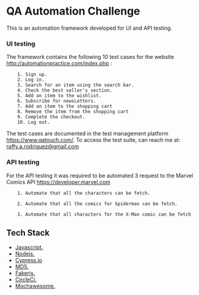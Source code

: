 # QA Automation Challenge

This is an automation framework developed for UI and API testing.


### UI testing

The framework contains the following 10 test cases for the website 
http://automationpractice.com/index.php :



        1. Sign up.
        2. Log in.
        3. Search for an item using the search bar.
        4. Check the best seller's section.
        5. Add an item to the wishlist.
        6. Subscribe for newsLetters.
        7. Add an item to the shopping cart
        8. Remove the item from the shopping cart
        9. Complete the checkout.
        10. Log out.
        

The test cases are documented in the test management platform https://www.qatouch.com/. To access the test suite, can reach me at:
raffy.a.rodriguez@gmail.com

### API testing 

For the API testing it was required to be automated 3 request to the Marvel Comics API https://developer.marvel.com


        1. Automate that all the characters can be fetch.

        2. Automate that all the comics for Spiderman can be fetch.

        3. Automate that all characters for the X-Man comic can be fetch



## Tech Stack

* [Javascript.](https://developer.mozilla.org/en-US/docs/Learn/Getting_started_with_the_web/JavaScript_basics)
* [Nodejs.](https://nodejs.org/en/about/)
* [Cypress.io](https://docs.cypress.io/guides/overview/why-cypress)
* [MD5.](https://www.npmjs.com/package/md5)
* [Fakerjs.](http://marak.github.io/faker.js/)
* [CircleCi.](https://circleci.com/developer/orbs/orb/cypress-io/cypress#quick-start)
* [Mochawesome.](https://www.npmjs.com/package/mochawesome)

